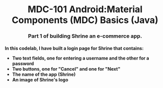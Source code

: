 <h1 align="center">MDC-101 Android:Material Components (MDC) Basics (Java)</h1>

<h3 align="center">Part 1 of building Shrine an e-commerce app.</h3>

<h4>

In this codelab, I have built a login page for Shrine that contains:
<ul>
  <li>
    Two text fields, one for entering a username and the other for a password
  </li>
  <li>
    Two buttons, one for "Cancel" and one for "Next"
  </li>
  <li>
    The name of the app (Shrine)
  </li>
  <li>
    An image of Shrine's logo
  </li>
</ul>
</h4>
